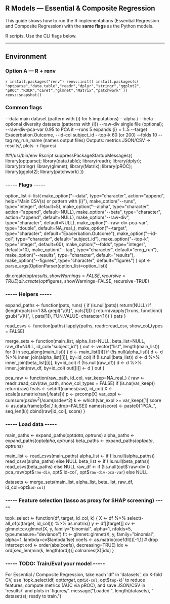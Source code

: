 ## R Models — Essential & Composite Regression

This guide shows how to run the R implementations (Essential Regression and Composite Regression) with the **same flags** as the Python models.

R scripts. Use the CLI flags below.

---

## Environment

### Option A — R + renv
``r
install.packages("renv")
renv::init()
install.packages(c(
  "optparse","data.table","readr","dplyr","stringr","ggplot2",
  "pROC","ROCR","caret","glmnet","Matrix","patchwork"
))
renv::snapshot()``


### Common flags
--data main dataset (pattern with {i} for 5 imputations)
--alpha / --beta optional diversity datasets (patterns with {i})
--raw-div single file (optional); --raw-div-pca-var 0.95 to PCA it
--runs 5 expands {i} = 1..5
--target Exacerbation.Outcome, --id-col subject_id
--top-k 60 (or 200)
--folds 10
--tag my_run_name (names output files)
Outputs: metrics JSON/CSV → results/, plots → figures/

##!/usr/bin/env Rscript
suppressPackageStartupMessages({
  library(optparse); library(data.table); library(readr); library(dplyr); library(stringr)
  library(glmnet); library(Matrix); library(pROC); library(ggplot2); library(patchwork)
})

### ----- Flags -----
option_list <- list(
  make_option("--data", type="character", action="append", help="Main CSV(s) or pattern with {i}"),
  make_option("--runs", type="integer", default=5),
  make_option("--alpha", type="character", action="append", default=NULL),
  make_option("--beta",  type="character", action="append", default=NULL),
  make_option("--raw-div", type="character", default=NULL),
  make_option("--raw-div-pca-var", type="double", default=NA_real_),
  make_option("--target", type="character", default="Exacerbation.Outcome"),
  make_option("--id-col", type="character", default="subject_id"),
  make_option("--top-k",  type="integer", default=60),
  make_option("--folds",  type="integer", default=10),
  make_option("--tag",    type="character", default="ereg_run"),
  make_option("--results", type="character", default="results"),
  make_option("--figures", type="character", default="figures")
)
opt <- parse_args(OptionParser(option_list=option_list))

dir.create(opt$results, showWarnings=FALSE, recursive=TRUE)
dir.create(opt$figures, showWarnings=FALSE, recursive=TRUE)

### ----- Helpers -----
expand_paths <- function(pats, runs) {
  if (is.null(pats)) return(NULL)
  if (length(pats)==1 && grepl("\\{i\\}", pats[1])) {
    return(vapply(1:runs, function(i) gsub("\\{i\\}", i, pats[1]), FUN.VALUE=character(1)))
  }
  pats
}

read_csvs <- function(paths) lapply(paths, readr::read_csv, show_col_types = FALSE)

merge_sets <- function(main_list, alpha_list=NULL, beta_list=NULL, raw_df=NULL, id_col="subject_id") {
  out <- vector("list", length(main_list))
  for (i in seq_along(main_list)) {
    d <- main_list[[i]]
    if (!is.null(alpha_list)) d <- d %>% inner_join(alpha_list[[i]], by=id_col)
    if (!is.null(beta_list))  d <- d %>% inner_join(beta_list[[i]],  by=id_col)
    if (!is.null(raw_df))     d <- d %>% inner_join(raw_df,         by=id_col)
    out[[i]] <- d
  }
  out
}

pca_raw <- function(raw_path, id_col, var_keep=NA_real_) {
  raw <- readr::read_csv(raw_path, show_col_types = FALSE)
  if (is.na(var_keep)) return(raw)
  feats <- setdiff(names(raw), id_col)
  X <- scale(as.matrix(raw[,feats]))
  p <- prcomp(X)
  var_expl <- cumsum(p$sdev^2)/sum(p$sdev^2)
  k <- which(var_expl >= var_keep)[1]
  score <- as.data.frame(p$x[,1:k,drop=FALSE])
  names(score) <- paste0("PCA_", seq_len(k))
  cbind(raw[id_col], score)
}

### ----- Load data -----
main_paths  <- expand_paths(opt$data,  opt$runs)
alpha_paths <- expand_paths(opt$alpha, opt$runs)
beta_paths  <- expand_paths(opt$beta,  opt$runs)

main_list  <- read_csvs(main_paths)
alpha_list <- if (!is.null(alpha_paths)) read_csvs(alpha_paths) else NULL
beta_list  <- if (!is.null(beta_paths))  read_csvs(beta_paths)  else NULL
raw_df     <- if (!is.null(opt$`raw-div`)) pca_raw(opt$`raw-div`, opt$`id-col`, opt$`raw-div-pca-var`) else NULL

datasets <- merge_sets(main_list, alpha_list, beta_list, raw_df, id_col=opt$`id-col`)

### ----- Feature selection (lasso as proxy for SHAP screening) -----
topk_select <- function(df, target, id_col, k) {
  X <- df %>% select(-all_of(c(target, id_col))) %>% as.matrix()
  y <- df[[target]]
  cv <- glmnet::cv.glmnet(X, y, family="binomial", alpha=1, nfolds=5, type.measure="deviance")
  fit <- glmnet::glmnet(X, y, family="binomial", alpha=1, lambda=cv$lambda.1se)
  coefs <- as.matrix(coef(fit))[-1,1]         # drop intercept
  ord <- order(abs(coefs), decreasing=TRUE)
  idx <- ord[seq_len(min(k, length(ord)))]
  colnames(X)[idx]
}

### ----- TODO: Train/Eval your model -----
For Essential / Composite Regression, take each 'df' in 'datasets',
do K-fold CV, use 'topk_select(df, opt$target, opt$`id-col`, opt$`top-k`)' to reduce features,
compute metrics (AUC via pROC), and save JSON/CSV in 'results/' and plots in 'figures/'.
message("Loaded ", length(datasets), " dataset(s); ready to train.")
